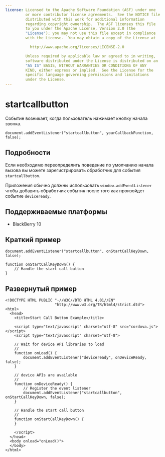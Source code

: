 ```yaml
---
license: Licensed to the Apache Software Foundation (ASF) under one
         or more contributor license agreements.  See the NOTICE file
         distributed with this work for additional information
         regarding copyright ownership.  The ASF licenses this file
         to you under the Apache License, Version 2.0 (the
         "License"); you may not use this file except in compliance
         with the License.  You may obtain a copy of the License at

           http://www.apache.org/licenses/LICENSE-2.0

         Unless required by applicable law or agreed to in writing,
         software distributed under the License is distributed on an
         "AS IS" BASIS, WITHOUT WARRANTIES OR CONDITIONS OF ANY
         KIND, either express or implied.  See the License for the
         specific language governing permissions and limitations
         under the License.
---
```


# startcallbutton

Событие возникает, когда пользователь нажимает кнопку начала звонка.

    document.addEventListener("startcallbutton", yourCallbackFunction, false);
    

## Подробности

Если необходимо переопределить поведение по умолчанию начала вызова вы можете зарегистрировать обработчик для события `startcallbutton`.

Приложения обычно должны использовать `window.addEventListener` чтобы добавить обработчик события после того как произойдет событие `deviceready`.

## Поддерживаемые платформы

*   BlackBerry 10

## Краткий пример

    document.addEventListener("startcallbutton", onStartCallKeyDown, false);
    
    function onStartCallKeyDown() {
        // Handle the start call button
    }
    

## Развернутый пример

    <!DOCTYPE HTML PUBLIC "-//W3C//DTD HTML 4.01//EN"
                          "http://www.w3.org/TR/html4/strict.dtd">
    <html>
      <head>
        <title>Start Call Button Example</title>
    
        <script type="text/javascript" charset="utf-8" src="cordova.js"></script>
        <script type="text/javascript" charset="utf-8">
    
        // Wait for device API libraries to load
        //
        function onLoad() {
            document.addEventListener("deviceready", onDeviceReady, false);
        }
    
        // device APIs are available
        //
        function onDeviceReady() {
            // Register the event listener
            document.addEventListener("startcallbutton", onStartCallKeyDown, false);
        }
    
        // Handle the start call button
        //
        function onStartCallKeyDown() {
        }
    
        </script>
      </head>
      <body onload="onLoad()">
      </body>
    </html>